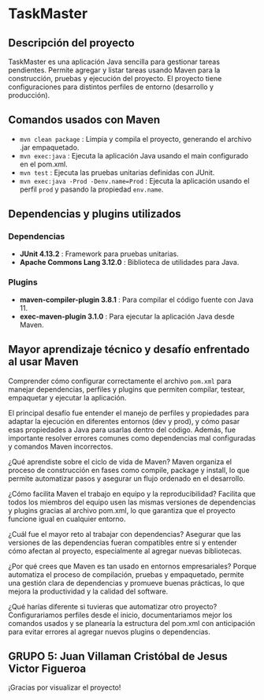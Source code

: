 # TaskMaster

## Descripción del proyecto

TaskMaster es una aplicación Java sencilla para gestionar tareas pendientes. Permite agregar y listar tareas usando Maven para la construcción, pruebas y ejecución del proyecto. El proyecto tiene configuraciones para distintos perfiles de entorno (desarrollo y producción).

## Comandos usados con Maven

- `mvn clean package` : Limpia y compila el proyecto, generando el archivo .jar empaquetado.
- `mvn exec:java` : Ejecuta la aplicación Java usando el main configurado en el pom.xml.
- `mvn test` : Ejecuta las pruebas unitarias definidas con JUnit.
- `mvn exec:java -Prod -Denv.name=Prod` : Ejecuta la aplicación usando el perfil `prod` y pasando la propiedad `env.name`.

## Dependencias y plugins utilizados

### Dependencias

- **JUnit 4.13.2** : Framework para pruebas unitarias.
- **Apache Commons Lang 3.12.0** : Biblioteca de utilidades para Java.

### Plugins

- **maven-compiler-plugin 3.8.1** : Para compilar el código fuente con Java 11.
- **exec-maven-plugin 3.1.0** : Para ejecutar la aplicación Java desde Maven.

## Mayor aprendizaje técnico y desafío enfrentado al usar Maven

Comprender cómo configurar correctamente el archivo `pom.xml` para manejar dependencias, perfiles y plugins que permiten compilar, testear, empaquetar y ejecutar la aplicación. 

El principal desafío fue entender el manejo de perfiles y propiedades para adaptar la ejecución en diferentes entornos (dev y prod), y cómo pasar esas propiedades a Java para usarlas dentro del código. Además, fue importante resolver errores comunes como dependencias mal configuradas y comandos Maven incorrectos.

¿Qué aprendiste sobre el ciclo de vida de Maven?
Maven organiza el proceso de construcción en fases como compile, package y install, lo que permite automatizar pasos y asegurar un flujo ordenado en el desarrollo.

¿Cómo facilita Maven el trabajo en equipo y la reproducibilidad?
Facilita que todos los miembros del equipo usen las mismas versiones de dependencias y plugins gracias al archivo pom.xml, lo que garantiza que el proyecto funcione igual en cualquier entorno.

¿Cuál fue el mayor reto al trabajar con dependencias?
Asegurar que las versiones de las dependencias fueran compatibles entre sí y entender cómo afectan al proyecto, especialmente al agregar nuevas bibliotecas.

¿Por qué crees que Maven es tan usado en entornos empresariales?
Porque automatiza el proceso de compilación, pruebas y empaquetado, permite una gestión clara de dependencias y promueve buenas prácticas, lo que mejora la productividad y la calidad del software.

¿Qué harías diferente si tuvieras que automatizar otro proyecto?
Configurariamos perfiles desde el inicio, documentariamos mejor los comandos usados y se planearía la estructura del pom.xml con anticipación para evitar errores al agregar nuevos plugins o dependencias.

GRUPO 5:
Juan Villaman
Cristóbal de Jesus
Victor Figueroa
---

¡Gracias por visualizar el proyecto!
